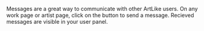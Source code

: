 Messages are a great way to communicate with other ArtLike users.  On any work page or artist page, click on the button to send a message.  Recieved messages are visible in your user panel.